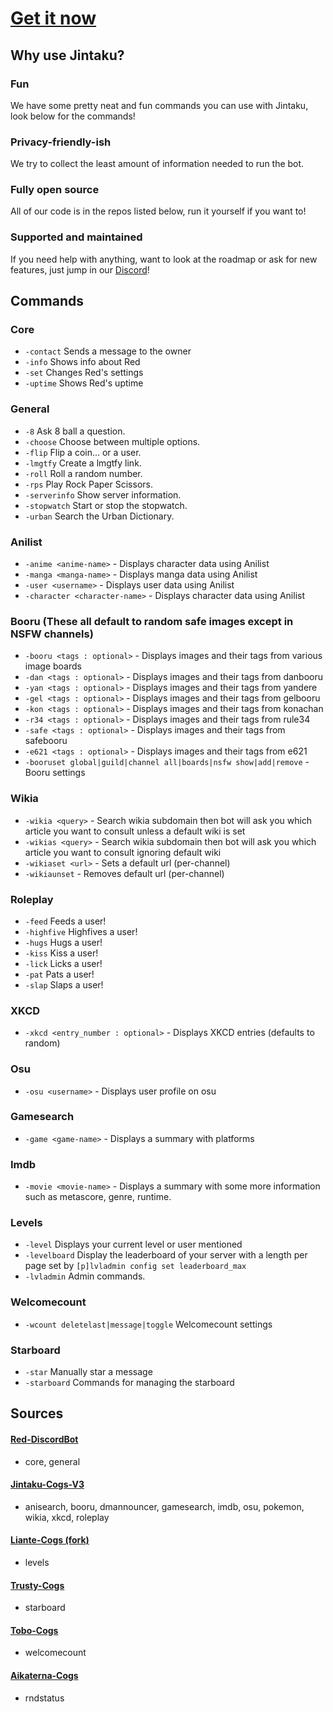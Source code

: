 # [Get it now](https://discordapp.com/oauth2/authorize?client_id=303719649818705921&scope=bot)

## Why use Jintaku?

### Fun

We have some pretty neat and fun commands you can use with Jintaku, look below for the commands!

### Privacy-friendly-ish

We try to collect the least amount of information needed to run the bot.

### Fully open source

All of our code is in the repos listed below, run it yourself if you want to!

### Supported and maintained

If you need help with anything, want to look at the roadmap or ask for new features, just jump in our [Discord](https://discord.gg/TNrRn3f)!

## Commands

### Core

* `-contact` Sends a message to the owner
* `-info` Shows info about Red
* `-set` Changes Red's settings
* `-uptime` Shows Red's uptime

### General

* `-8` Ask 8 ball a question.
* `-choose` Choose between multiple options.
* `-flip` Flip a coin... or a user.
* `-lmgtfy` Create a lmgtfy link.
* `-roll` Roll a random number.
* `-rps` Play Rock Paper Scissors.
* `-serverinfo` Show server information.
* `-stopwatch` Start or stop the stopwatch.
* `-urban` Search the Urban Dictionary.

### Anilist

* `-anime <anime-name>` - Displays character data using Anilist
* `-manga <manga-name>` - Displays manga data using Anilist
* `-user <username>` - Displays user data using Anilist
* `-character <character-name>` - Displays character data using Anilist

### Booru (These all default to random safe images except in NSFW channels)

* `-booru <tags : optional>` - Displays images and their tags from various image boards
* `-dan <tags : optional>` - Displays images and their tags from danbooru
* `-yan <tags : optional>` - Displays images and their tags from yandere
* `-gel <tags : optional>` - Displays images and their tags from gelbooru
* `-kon <tags : optional>` - Displays images and their tags from konachan
* `-r34 <tags : optional>` - Displays images and their tags from rule34
* `-safe <tags : optional>` - Displays images and their tags from safebooru
* `-e621 <tags : optional>` - Displays images and their tags from e621
* `-booruset global|guild|channel all|boards|nsfw show|add|remove` - Booru settings

### Wikia

* `-wikia <query>` - Search wikia subdomain then bot will ask you which article you want to consult unless a default wiki is set
* `-wikias <query>` - Search wikia subdomain then bot will ask you which article you want to consult ignoring default wiki
* `-wikiaset <url>` - Sets a default url (per-channel)
* `-wikiaunset` - Removes default url (per-channel)

### Roleplay

* `-feed` Feeds a user!
* `-highfive` Highfives a user!
* `-hugs` Hugs a user!
* `-kiss` Kiss a user!
* `-lick` Licks a user!
* `-pat` Pats a user!
* `-slap` Slaps a user!

### XKCD

* `-xkcd <entry_number : optional>` - Displays XKCD entries (defaults to random)

### Osu

* `-osu <username>` - Displays user profile on osu

### Gamesearch

* `-game <game-name>` - Displays a summary with platforms

### Imdb

* `-movie <movie-name>` - Displays a summary with some more information such as metascore, genre, runtime.

### Levels

* `-level` Displays your current level or user mentioned
* `-levelboard` Display the leaderboard of your server with a length per page set by `[p]lvladmin config set leaderboard_max`
* `-lvladmin` Admin commands.

### Welcomecount

* `-wcount deletelast|message|toggle` Welcomecount settings

### Starboard

* `-star` Manually star a message
* `-starboard` Commands for managing the starboard

## Sources

#### [Red-DiscordBot](https://github.com/Cog-Creators/Red-DiscordBot/)

* core, general

#### [Jintaku-Cogs-V3](https://github.com/Jintaku/Jintaku-Cogs-V3/)

* anisearch, booru, dmannouncer, gamesearch, imdb, osu, pokemon, wikia, xkcd, roleplay

#### [Liante-Cogs (fork)](https://github.com/Jintaku/Liante-Cogs)

* levels

#### [Trusty-Cogs](https://github.com/TrustyJAID/Trusty-cogs)

* starboard

#### [Tobo-Cogs](https://github.com/Tobotimus/Tobo-Cogs/)

* welcomecount

#### [Aikaterna-Cogs](https://github.com/aikaterna/aikaterna-cogs/)

* rndstatus


